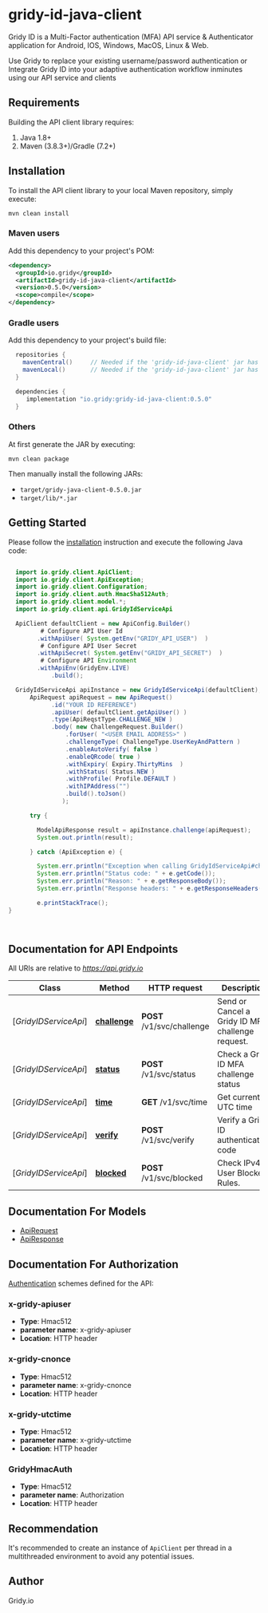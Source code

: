 # gridy-id-java-client

Gridy ID is a Multi-Factor authentication (MFA) API service & Authenticator application for Android, IOS, Windows, MacOS, Linux & Web.

Use Gridy to replace your existing username/password authentication or Integrate Gridy ID into your adaptive authentication workflow inminutes using our API service and clients


## Requirements

Building the API client library requires:
1. Java 1.8+
2. Maven (3.8.3+)/Gradle (7.2+)

## Installation

To install the API client library to your local Maven repository, simply execute:

```shell
mvn clean install
```

### Maven users

Add this dependency to your project's POM:

```xml
<dependency>
  <groupId>io.gridy</groupId>
  <artifactId>gridy-id-java-client</artifactId>
  <version>0.5.0</version>
  <scope>compile</scope>
</dependency>
```

### Gradle users

Add this dependency to your project's build file:

```groovy
  repositories {
    mavenCentral()     // Needed if the 'gridy-id-java-client' jar has been published to maven central.
    mavenLocal()       // Needed if the 'gridy-id-java-client' jar has been published to the local maven repo.
  }

  dependencies {
     implementation "io.gridy:gridy-id-java-client:0.5.0"
  }
```

### Others

At first generate the JAR by executing:

```shell
mvn clean package
```

Then manually install the following JARs:

* `target/gridy-java-client-0.5.0.jar`
* `target/lib/*.jar`

## Getting Started

Please follow the [installation](#installation) instruction and execute the following Java code:

```java

  import io.gridy.client.ApiClient;
  import io.gridy.client.ApiException;
  import io.gridy.client.Configuration;
  import io.gridy.client.auth.HmacSha512Auth;
  import io.gridy.client.model.*;
  import io.gridy.client.api.GridyIdServiceApi

  ApiClient defaultClient = new ApiConfig.Builder()             
         # Configure API User Id                       
        .withApiUser( System.getEnv("GRIDY_API_USER")  )                
         # Configure API User Secret
        .withApiSecret( System.getEnv("GRIDY_API_SECRET")  )                
         # Configure API Environment
        .withApiEnv(GridyEnv.LIVE)
            .build(); 

  GridyIdServiceApi apiInstance = new GridyIdServiceApi(defaultClient);
      ApiRequest apiRequest = new ApiRequest()
            .id("YOUR ID REFERENCE")
            .apiUser( defaultClient.getApiUser() )
            .type(ApiReqstType.CHALLENGE_NEW )
            .body( new ChallengeRequest.Builder()                      
                .forUser( "<USER EMAIL ADDRESS>" )
                .challengeType( ChallengeType.UserKeyAndPattern ) 
                .enableAutoVerify( false )
                .enableQRcode( true )    
                .withExpiry( Expiry.ThirtyMins  )
                .withStatus( Status.NEW )
                .withProfile( Profile.DEFAULT )
                .withIPAddress("")
                .build().toJson()
               );

      try {

        ModelApiResponse result = apiInstance.challenge(apiRequest);
        System.out.println(result);

      } catch (ApiException e) {

        System.err.println("Exception when calling GridyIdServiceApi#challenge");
        System.err.println("Status code: " + e.getCode());
        System.err.println("Reason: " + e.getResponseBody());
        System.err.println("Response headers: " + e.getResponseHeaders());

        e.printStackTrace();
}




```

## Documentation for API Endpoints

All URIs are relative to *https://api.gridy.io*

Class | Method | HTTP request | Description
------------ | ------------- | ------------- | -------------
[*GridyIDServiceApi*] | [**challenge**](https://support.gridy.io/docs/api/challenge.html) | **POST** /v1/svc/challenge | Send or Cancel a Gridy ID MFA challenge request.
[*GridyIDServiceApi*] | [**status**](https://support.gridy.io/docs/api/status.html) | **POST** /v1/svc/status | Check a Gridy ID MFA challenge status
[*GridyIDServiceApi*] | [**time**](https://support.gridy.io/docs/api/time.html) | **GET** /v1/svc/time | Get current UTC time
[*GridyIDServiceApi*] | [**verify**](https://support.gridy.io/docs/api/verify.html) | **POST** /v1/svc/verify | Verify a Gridy ID authentication code
[*GridyIDServiceApi*] | [**blocked**](https://support.gridy.io/docs/api/blocked.html) | **POST** /v1/svc/blocked | Check IPv4 & User Blocked Rules.


## Documentation For Models

 - [ApiRequest](doc/ApiRequest.md)
 - [ApiResponse](doc/ApiResponse.md)


## Documentation For Authorization


[Authentication](https://support.gridy.io/docs/api/security.html) schemes defined for the API:

### x-gridy-apiuser

- **Type**: Hmac512
- **parameter name**: x-gridy-apiuser
- **Location**: HTTP header

### x-gridy-cnonce

- **Type**: Hmac512
- **parameter name**: x-gridy-cnonce
- **Location**: HTTP header

### x-gridy-utctime

- **Type**:  Hmac512
- **parameter name**: x-gridy-utctime
- **Location**: HTTP header

### GridyHmacAuth

- **Type**: Hmac512
- **parameter name**: Authorization
- **Location**: HTTP header




## Recommendation

It's recommended to create an instance of `ApiClient` per thread in a multithreaded environment to avoid any potential issues.

## Author
Gridy.io
